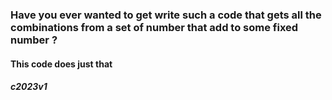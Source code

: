 ### Have you ever wanted to get write such a code that gets all the combinations from a set of number that add to some fixed number ?
#### This code does just that

##### c2023v1